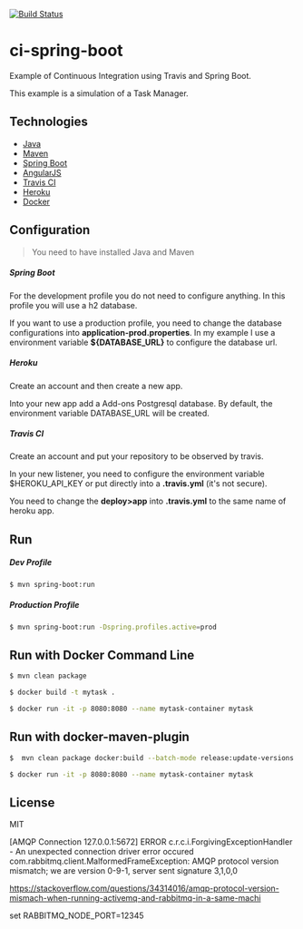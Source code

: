 [![Build Status](https://travis-ci.org/gabrielfeitosa/ci-spring-boot.svg?branch=master)](https://travis-ci.org/gabrielfeitosa/ci-spring-boot)
# ci-spring-boot

Example of Continuous Integration using Travis and Spring Boot.

This example is a simulation of a Task Manager.

## Technologies

* [Java](http://www.oracle.com/technetwork/java/javase/downloads/index.html)
* [Maven](https://maven.apache.org/)
* [Spring Boot](http://projects.spring.io/spring-boot/)
* [AngularJS](https://angularjs.org/)
* [Travis CI](https://travis-ci.org/)
* [Heroku](https://www.heroku.com/)
* [Docker](http://docker.com/)

## Configuration

> You need to have installed Java and Maven

##### Spring Boot

  For the development profile you do not need to configure anything. In this profile you will use a h2 database.
  
  If you want to use a production profile, you need to change the database configurations into __application-prod.properties__. In my example I use a environment variable __${DATABASE_URL}__ to configure the database url. 

##### Heroku

Create an account and then create a new app.

Into your new app add a Add-ons Postgresql database. By default, the environment variable DATABASE_URL will be created. 

  
##### Travis CI

Create an account and put your repository to be observed by travis. 

In your new listener, you need to configure the environment variable $HEROKU_API_KEY or put directly into a __.travis.yml__ (it's not secure). 

You need to change the __deploy>app__ into __.travis.yml__ to the same name of heroku app.

## Run

##### Dev Profile

```sh
$ mvn spring-boot:run 
```

##### Production Profile

```sh
$ mvn spring-boot:run -Dspring.profiles.active=prod
```

## Run with Docker Command Line

```sh
$ mvn clean package  
```

```sh
$ docker build -t mytask .  
```

```sh
$ docker run -it -p 8080:8080 --name mytask-container mytask
```

## Run with docker-maven-plugin

```sh
$  mvn clean package docker:build --batch-mode release:update-versions  
```

```sh
$ docker run -it -p 8080:8080 --name mytask-container mytask
```



License
----

MIT



[AMQP Connection 127.0.0.1:5672] ERROR c.r.c.i.ForgivingExceptionHandler - An unexpected connection driver error occured 
com.rabbitmq.client.MalformedFrameException: AMQP protocol version mismatch; we are version 0-9-1, server sent signature 3,1,0,0


https://stackoverflow.com/questions/34314016/amqp-protocol-version-mismach-when-running-activemq-and-rabbitmq-in-a-same-machi

set RABBITMQ_NODE_PORT=12345
